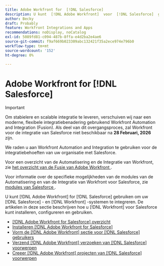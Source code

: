 ```yaml
---
title: Adobe Workfront for  [!DNL Salesforce]
description: U kunt  [!DNL Adobe Workfront]  voor  [!DNL Salesforce]  gebruiken om uw  [!DNL Salesforce]  en  [!DNL Workfront]  systemen te integreren. De artikelen in deze sectie beschrijven hoe te te installeren, te vormen en te gebruiken  [!DNL Workfront]  voor Salesforce.
author: Becky
draft: Probably
feature: Workfront Integrations and Apps
recommendations: noDisplay, noCatalog
exl-id: 5089fd81-c094-487b-8ffa-e4d2ba2e4ae6
source-git-commit: f9af669b023309abc132421f35a2ece974e796b0
workflow-type: tm+mt
source-wordcount: '152'
ht-degree: 0%

---
```


# Adobe Workfront for [!DNL Salesforce]

>[!IMPORTANT]
>
>Om stabielere en scalable integratie te leveren, verschuiven wij naar een moderne, flexibele integratiebenadering gebruikend Workfront Automation and Integration (Fusion). Als deel van dit overgangsproces, zal Workfront voor de integratie van Salesforce niet beschikbaar na **28 Februari, 2026** zijn.
>
>We raden u aan Workfront Automation and Integration te gebruiken voor de integratiebehoeften van uw organisatie met Salesforce.
>
>Voor een overzicht van de Automatisering en de Integratie van Workfront, zie [ het overzicht van de Fusie van Adobe Workfront ](https://experienceleague.adobe.com/en/docs/workfront-fusion/using/get-started-with-fusion/understand-workfront-fusion/workfront-fusion-overview).
>
>Voor informatie over de specifieke mogelijkheden van de modules van de Automatisering en van de Integratie van Workfront voor Salesforce, zie [ modules van Salesforce ](https://experienceleague.adobe.com/en/docs/workfront-fusion/using/references/apps-and-their-modules/third-party-app-connectors/salesforce-modules).

U kunt [!DNL Adobe Workfront] for [!DNL Salesforce] gebruiken om uw [!DNL Salesforce] - en [!DNL Workfront] -systemen te integreren. De artikelen in deze sectie beschrijven hoe u [!DNL Workfront] voor Salesforce kunt installeren, configureren en gebruiken.

* [[!DNL Adobe Workfront for Salesforce] overzicht](../../workfront-integrations-and-apps/using-workfront-with-salesforce/workfront-for-salesforce-overview.md)
* [Installeren  [!DNL Adobe Workfront for Salesforce]](../../workfront-integrations-and-apps/using-workfront-with-salesforce/install-workfront-for-salesforce.md)
* [Vorm de  [!DNL Adobe Workfront]  sectie voor  [!DNL Salesforce]  gebruikers](../../workfront-integrations-and-apps/using-workfront-with-salesforce/configure-wf-section-for-salesforce-users.md)
* [Verzend  [!DNL Adobe Workfront]  verzoeken van  [!DNL Salesforce]  voorwerpen](../../workfront-integrations-and-apps/using-workfront-with-salesforce/submit-workfront-requests-from-salesforce-objects.md)
* [Creeer  [!DNL Adobe Workfront]  projecten van  [!DNL Salesforce]  voorwerpen](../../workfront-integrations-and-apps/using-workfront-with-salesforce/create-wf-projects-from-salesforce-objects.md)
